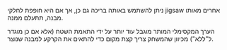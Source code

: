 ניתן להשתמש באותה בריכה גם כן, אך אם היא חופפת לחלקי jigsaw אחרים מאותו מבנה, תתעלם ממנה.

הערך המקסימלי המותר מוגבל עוד יותר על ידי התאמת השטח (אלא אם כן מוגדר ל"ללא") מכיוון שהמשחק צריך קצת מקום כדי להתאים את הקרקע למבנה שנוצר.